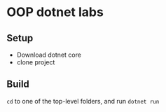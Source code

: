 # OOP dotnet labs

## Setup
 - Download dotnet core
 - clone project

## Build
`cd` to one of the top-level folders, and run `dotnet run`
